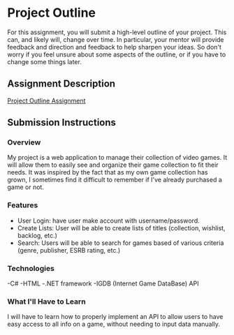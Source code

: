 # Project Outline
For this assignment, you will submit a high-level outline of your project. This can, and likely will, change over time. In particular, your mentor will provide feedback and direction and feedback to help sharpen your ideas. So don't worry if you feel unsure about some aspects of the outline, or if you have to change some things later.

## Assignment Description
[Project Outline Assignment](https://education.launchcode.org/liftoff/assignments/project-outline/)

## Submission Instructions

### Overview

My project is a web application to manage their collection of video games. 
It will allow them to easily see and organize their game collection to fit their needs.
It was inspired by the fact that as my own game collection has grown, I sometimes find it difficult to remember if I've already purchased a game or not. 

### Features

- User Login: have user make account with username/password. 
- Create Lists: User will be able to create lists of titles (collection, wishlist, backlog, etc.)
- Search: Users will be able to search for games based of various criteria (genre, publisher, ESRB rating, etc.)

### Technologies

-C#
-HTML
-.NET framework
-IGDB (Internet Game DataBase) API

### What I'll Have to Learn

I will have to learn how to properly implement an API to allow users to have easy access to all info on a game, without needing to input data manually.
